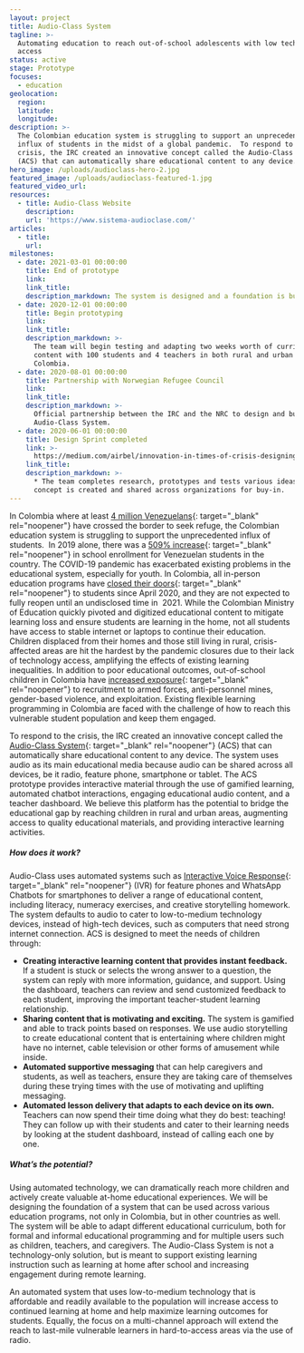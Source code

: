 ```yaml
---
layout: project
title: Audio-Class System
tagline: >-
  Automating education to reach out-of-school adolescents with low technology
  access
status: active
stage: Prototype
focuses:
  - education
geolocation:
  region:
  latitude:
  longitude:
description: >-
  The Colombian education system is struggling to support an unprecedented
  influx of students in the midst of a global pandemic.  To respond to the
  crisis, the IRC created an innovative concept called the Audio-Class System
  (ACS) that can automatically share educational content to any device.
hero_image: /uploads/audioclass-hero-2.jpg
featured_image: /uploads/audioclass-featured-1.jpg
featured_video_url:
resources:
  - title: Audio-Class Website
    description:
    url: 'https://www.sistema-audioclase.com/'
articles:
  - title:
    url:
milestones:
  - date: 2021-03-01 00:00:00
    title: End of prototype
    link:
    link_title:
    description_markdown: The system is designed and a foundation is built.&nbsp;
  - date: 2020-12-01 00:00:00
    title: Begin prototyping
    link:
    link_title:
    description_markdown: >-
      The team will begin testing and adapting two weeks worth of curriculum
      content with 100 students and 4 teachers in both rural and urban areas of
      Colombia.
  - date: 2020-08-01 00:00:00
    title: Partnership with Norwegian Refugee Council
    link:
    link_title:
    description_markdown: >-
      Official partnership between the IRC and the NRC to design and build the
      Audio-Class System.
  - date: 2020-06-01 00:00:00
    title: Design Sprint completed
    link: >-
      https://medium.com/airbel/innovation-in-times-of-crisis-designing-the-audioclass-system-cb0a0843c4f3
    link_title:
    description_markdown: >-
      * The team completes research, prototypes and tests various ideas. The ACS
      concept is created and shared across organizations for buy-in.
---
```


In Colombia where at least [4 million Venezuelans](https://www.unhcr.org/en-us/news/press/2019/6/5cfa2a4a4/refugees-migrants-venezuela-top-4-million-unhcr-iom.html){: target="_blank" rel="noopener"} have crossed the border to seek refuge, the Colombian education system is struggling to support the unprecedented influx of students.&nbsp; In 2019 alone, there was a [509% increase](http://www.oas.org/en/iachr/docs/annual/2019/docs/IA2019cap4BVE-en.docx){: target="_blank" rel="noopener"} in school enrollment for Venezuelan students in the country. The COVID-19 pandemic has exacerbated existing problems in the educational system, especially for youth. In Colombia, all in-person education programs have [closed their doors](https://en.unesco.org/covid19/educationresponse){: target="_blank" rel="noopener"} to students since April 2020, and they are not expected to fully reopen until an undisclosed time in&nbsp; 2021. While the Colombian Ministry of Education quickly pivoted and digitized educational content to mitigate learning loss and ensure students are learning in the home, not all students have access to stable internet or laptops to continue their education. Children displaced from their homes and those still living in rural, crisis-affected areas are hit the hardest by the pandemic closures due to their lack of technology access, amplifying the effects of existing learning inequalities. In addition to poor educational outcomes, out-of-school children in Colombia have [increased exposure](https://www.unicef.org/about/annualreport/files/Colombia_2018_COAR.pdf){: target="_blank" rel="noopener"} to recruitment to armed forces, anti-personnel mines, gender-based violence, and exploitation. Existing flexible learning programming in Colombia are faced with the challenge of how to reach this vulnerable student population and keep them engaged.&nbsp;

To respond to the crisis, the IRC created an innovative concept called the [Audio-Class System](https://www.sistema-audioclase.com/){: target="_blank" rel="noopener"} (ACS) that can automatically share educational content to any device. The system uses audio as its main educational media because audio can be shared across all devices, be it radio, feature phone, smartphone or tablet. The ACS prototype provides interactive material through the use of gamified learning, automated chatbot interactions, engaging educational audio content, and a teacher dashboard. We believe this platform has the potential to bridge the educational gap by reaching children in rural and urban areas, augmenting access to quality educational materials, and providing interactive learning activities.

##### **How does it work?*****&nbsp;***

Audio-Class uses automated systems such as [Interactive Voice Response](https://thenextweb.com/future-of-communications/2015/04/20/enhancing-customer-engagement-with-interactive-voice-response/#gref){: target="_blank" rel="noopener"} (IVR) for feature phones and WhatsApp Chatbots for smartphones to deliver a range of educational content, including literacy, numeracy exercises, and creative storytelling homework. The system defaults to audio to cater to low-to-medium technology devices, instead of high-tech devices, such as computers that need strong internet connection. ACS is designed to meet the needs of children through:&nbsp;

* **Creating interactive learning content that provides instant feedback.** If a student is stuck or selects the wrong answer to a question, the system can reply with more information, guidance, and support. Using the dashboard, teachers can review and send customized feedback to each student, improving the important teacher-student learning relationship.
* **Sharing content that is motivating and exciting.** The system is gamified and able to track points based on responses. We use audio storytelling to create educational content that is entertaining where children might have no internet, cable television or other forms of amusement while inside.&nbsp;
* **Automated supportive messaging** that can help caregivers and students, as well as teachers, ensure they are taking care of themselves during these trying times with the use of motivating and uplifting messaging.&nbsp;
* **Automated lesson delivery that adapts to each device on its own.** Teachers can now spend their time doing what they do best: teaching\! They can follow up with their students and cater to their learning needs by looking at the student dashboard, instead of calling each one by one.&nbsp;

##### **What’s the potential?**

Using automated technology, we can dramatically reach more children and actively create valuable at-home educational experiences. We will be designing the foundation of a system that can be used across various education programs, not only in Colombia, but in other countries as well. The system will be able to adapt different educational curriculum, both for formal and informal educational programming and for multiple users such as children, teachers, and caregivers. The Audio-Class System is not a technology-only solution, but is meant to support existing learning instruction such as learning at home after school and increasing engagement during remote learning.

An automated system that uses low-to-medium technology that is affordable and readily available to the population will increase access to continued learning at home and help maximize learning outcomes for students. Equally, the focus on a multi-channel approach will extend the reach to last-mile vulnerable learners in hard-to-access areas via the use of radio.
